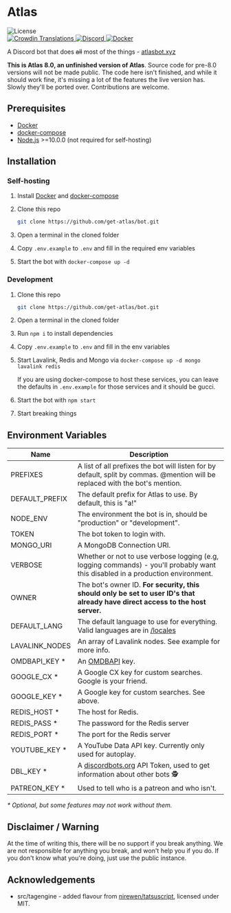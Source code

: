 # Atlas

<div>
		<img src="https://img.shields.io/github/license/get-atlas/bot.svg" alt="License">
		<!-- for some reason this says "invalid response" even though it was working a few days ago, if anyone wants to fix it pls do -->
		<!-- <img src="https://img.shields.io/github/package-json/v/get-atlas/bot.svg?maxAge=300&label=version" alt="Version"> -->
</div>

<div>
    <a href="https://translate.atlasbot.xyz/">
			<img src="https://d322cqt584bo4o.cloudfront.net/getatlas/localized.svg?maxAge=300" alt="Crowdin Translations">
		</a>
    <a href="https://get-atlas.xyz/support">
			<img src="https://img.shields.io/discord/345177567541723137.svg?maxAge=300" alt="Discord">
		</a>
    <a href="https://hub.docker.com/r/sylver/bot">
			<img src="https://img.shields.io/docker/pulls/sylver/bot.svg?maxAge=300" alt="Docker">
		</a>
</div>

A Discord bot that does ~~all~~ most of the things - [atlasbot.xyz](https://atlasbot.xyz)

**This is Atlas 8.0, an unfinished version of Atlas**. Source code for pre-8.0 versions will not be made public. The code here isn't finished, and while it should work fine, it's missing a lot of the features the live version has. Slowly they'll be ported over. Contributions are welcome.

## Prerequisites

- [Docker](https://docker.com/)
- [docker-compose](https://docs.docker.com/compose/)
- [Node.js](https://nodejs.org/en/) >=10.0.0 (not required for self-hosting)

## Installation

### Self-hosting

1. Install [Docker](https://docs.docker.com/install/) and [docker-compose](https://docs.docker.com/compose/install/)

2. Clone this repo

   ```bash
   git clone https://github.com/get-atlas/bot.git
   ```

3. Open a terminal in the cloned folder

4. Copy `.env.example` to `.env` and fill in the required env variables

5. Start the bot with `docker-compose up -d`

### Development

1. Clone this repo

   ```bash
   git clone https://github.com/get-atlas/bot.git
   ```

2. Open a terminal in the cloned folder

3. Run `npm i` to install dependencies

4. Copy `.env.example` to `.env` and fill in the env variables

5. Start Lavalink, Redis and Mongo via `docker-compose up -d mongo lavalink redis`

   If you are using docker-compose to host these services, you can leave the defaults in `.env.example` for those services and it should be gucci.

6. Start the bot with `npm start`

7. Start breaking things

## Environment Variables

| Name           | Description                                                                                                                     |
| -------------- | ------------------------------------------------------------------------------------------------------------------------------- |
| PREFIXES       | A list of all prefixes the bot will listen for by default, split by commas. @mention will be replaced with the bot's mention.   |
| DEFAULT_PREFIX | The default prefix for Atlas to use. By default, this is "a!"                                                                   |
| NODE_ENV       | The environment the bot is in, should be "production" or "development".                                                         |
| TOKEN          | The bot token to login with.                                                                                                    |
| MONGO_URI      | A MongoDB Connection URI.                                                                                                       |
| VERBOSE        | Whether or not to use verbose logging (e.g, logging commands) - you'll probably want this disabled in a production environment. |
| OWNER          | The bot's owner ID. **For security, this should only be set to user ID's that already have direct access to the host server.**  |
| DEFAULT_LANG   | The default language to use for everything. Valid languages are in [/locales](/locales)                                         |
| LAVALINK_NODES | An array of Lavalink nodes. See example for more info.                                                                          |
| OMDBAPI_KEY \* | An [OMDBAPI](http://omdbapi.com/apikey.aspx) key.                                                                               |
| GOOGLE_CX \*   | A Google CX key for custom searches. Google is your friend.                                                                     |
| GOOGLE_KEY \*  | A Google key for custom searches. See above.                                                                                    |
| REDIS_HOST \*  | The host for Redis.                                                                                                             |
| REDIS_PASS \*  | The password for the Redis server                                                                                               |
| REDIS_PORT \*  | The port for the Redis server                                                                                                   |
| YOUTUBE_KEY \* | A YouTube Data API key. Currently only used for autoplay.                                                                       |
| DBL_KEY \*     | A [discordbots.org](https://discordbots.org/) API Token, used to get information about other bots 🕵                            |
| PATREON_KEY \* | Used to tell who is a patreon and who isn't.                                                                                    |

_\* Optional, but some features may not work without them._

## Disclaimer / Warning

At the time of writing this, there will be no support if you break anything. We are not responsible for anything you break, and won't help you if you do. If you don't know what you're doing, just use the public instance.

## Acknowledgements

- src/tagengine - added flavour from [nirewen/tatsuscript](https://github.com/nirewen/tatsuscript), licensed under MIT.
